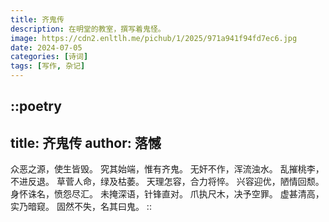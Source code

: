 ```yaml
---
title: 齐鬼传
description: 在明堂的教室，撰写着鬼怪。
image: https://cdn2.enltlh.me/pichub/1/2025/971a941f94fd7ec6.jpg
date: 2024-07-05
categories: [诗词]
tags: [写作, 杂记]
---
```


::poetry
---
title: 齐鬼传
author: 落憾
---
众恶之源，使生皆毁。
究其始端，惟有齐鬼。
无奸不作，浑流浊水。
乱摧桃李，不进反退。
草菅人命，绿及枯萎。
天理怎容，合力将悴。
兴容迎优，陋情回颓。
身怀诛名，愤怨尽汇。
未掩深语，针锋直对。
爪执尺木，决予空罪。
虚甚清高，实乃暗窥。
固然不失，名其曰鬼。
::